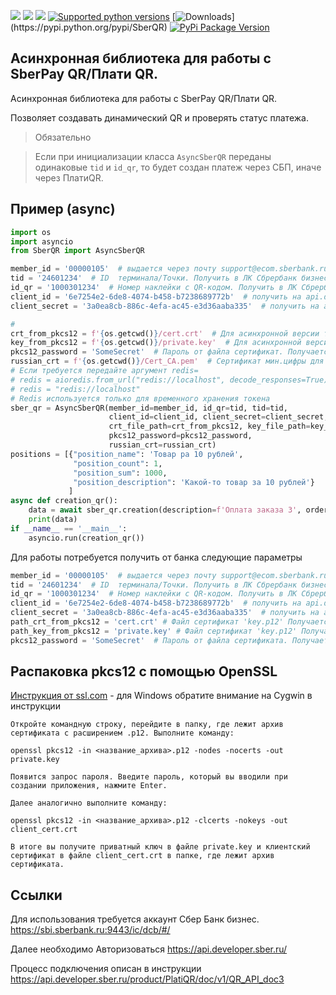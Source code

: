 ![](https://img.shields.io/github/stars/bl4ckm45k/SberQR.svg)
![](https://img.shields.io/github/forks/bl4ckm45k/SberQR.svg)
![](https://img.shields.io/github/issues/bl4ckm45k/SberQR.svg)
[![Supported python versions](https://img.shields.io/pypi/pyversions/SberQR.svg)](https://pypi.python.org/pypi/SberQR)
[![Downloads](https://img.shields.io/pypi/dm/SberQR.svg?)](https://pypi.python.org/pypi/SberQR)
[![PyPi Package Version](https://img.shields.io/pypi/v/SberQR)](https://pypi.python.org/pypi/SberQR)



## Асинхронная библиотека для работы с SberPay QR/Плати QR.

Асинхронная библиотека для работы с SberPay QR/Плати QR.

Позволяет создавать динамический QR и проверять статус платежа.

> Обязательно 

> Если при инициализации класса `AsyncSberQR` переданы одинаковые `tid` и `id_qr`, то будет создан
> платеж через СБП, иначе через ПлатиQR.
## Пример (async)

```python
import os
import asyncio
from SberQR import AsyncSberQR

member_id = '00000105'  # выдается через почту support@ecom.sberbank.ru
tid = '24601234'  # ID  терминала/Точки. Получить в ЛК Сбрербанк бизнес на странице Информация о точке
id_qr = '1000301234'  # Номер наклейки с QR-кодом. Получить в ЛК Сбрербанк бизнес Информация о точке/список оборудования
client_id = '6e7254e2-6de8-4074-b458-b7238689772b'  # получить на api.developer.sber.ru
client_secret = '3a0ea8cb-886c-4efa-ac45-e3d36aaba335'  # получить на api.developer.sber.ru

#
crt_from_pkcs12 = f'{os.getcwd()}/cert.crt'  # Для асинхронной версии требуется распаковать сертификат
key_from_pkcs12 = f'{os.getcwd()}/private.key'  # Для асинхронной версии требуется распаковать приватный ключ
pkcs12_password = 'SomeSecret'  # Пароль от файла сертификат. Получается на api.developer.sber.ru
russian_crt = f'{os.getcwd()}/Cert_CA.pem'  # Сертификат мин.цифры для установления SSL соединения
# Если требуется передайте аргумент redis=
# redis = aioredis.from_url("redis://localhost", decode_responses=True)
# redis = "redis://localhost"
# Redis используется только для временного хранения токена
sber_qr = AsyncSberQR(member_id=member_id, id_qr=tid, tid=tid,
                      client_id=client_id, client_secret=client_secret,
                      crt_file_path=crt_from_pkcs12, key_file_path=key_from_pkcs12,
                      pkcs12_password=pkcs12_password,
                      russian_crt=russian_crt)
positions = [{"position_name": 'Товар ра 10 рублей',
              "position_count": 1,
              "position_sum": 1000,
              "position_description": 'Какой-то товар за 10 рублей'}
             ]
async def creation_qr():
    data = await sber_qr.creation(description=f'Оплата заказа 3', order_sum=1000, order_number="3", positions=positions)
    print(data)
if __name__ == '__main__':
    asyncio.run(creation_qr())
```

Для работы потребуется получить от банка следующие параметры

```python
member_id = '00000105'  # выдается через почту support@ecom.sberbank.ru 
tid = '24601234'  # ID  терминала/Точки. Получить в ЛК Сбрербанк бизнес на странице Информация о точке
id_qr = '1000301234'  # Номер наклейки с QR-кодом. Получить в ЛК Сбрербанк бизнес Информация о точке/список оборудования
client_id = '6e7254e2-6de8-4074-b458-b7238689772b'  # получить на api.developer.sber.ru
client_secret = '3a0ea8cb-886c-4efa-ac45-e3d36aaba335'  # получить на api.developer.sber.ru
path_crt_from_pkcs12 = 'cert.crt' # Файл сертификат 'key.p12' Получается на api.developer.sber.ru 
path_key_from_pkcs12 = 'private.key' # Файл сертификат 'key.p12' Получается на api.developer.sber.ru
pkcs12_password = 'SomeSecret'  # Пароль от файла сертификата. Получается на api.developer.sber.ru
```

## Распаковка pkcs12 с помощью OpenSSL

[Инструкция от ssl.com](https://www.ssl.com/ru/how-to/export-certificates-private-key-from-pkcs12-file-with-openssl/ "SSL.com") - для Windows обратите внимание на Cygwin в инструкции

```
Откройте командную строку, перейдите в папку, где лежит архив сертификата с расширением .p12. Выполните команду:

openssl pkcs12 -in <название_архива>.p12 -nodes -nocerts -out private.key

Появится запрос пароля. Введите пароль, который вы вводили при создании приложения, нажмите Enter.

Далее аналогично выполните команду:

openssl pkcs12 -in <название_архива>.p12 -clcerts -nokeys -out client_cert.crt

В итоге вы получите приватный ключ в файле private.key и клиентский сертификат в файле client_cert.crt в папке, где лежит архив сертификата.
````
## Ссылки
Для использования требуется аккаунт Сбер Банк бизнес.
https://sbi.sberbank.ru:9443/ic/dcb/#/

Далее необходимо Авторизоваться
https://api.developer.sber.ru/

Процесс подключения описан в инструкции
https://api.developer.sber.ru/product/PlatiQR/doc/v1/QR_API_doc3